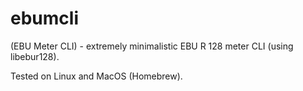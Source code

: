 # ebumcli

(EBU Meter CLI) - extremely minimalistic EBU R 128 meter CLI (using libebur128).

Tested on Linux and MacOS (Homebrew).
